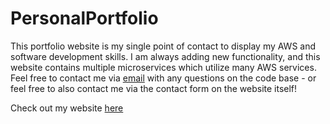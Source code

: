 # PersonalPortfolio

This portfolio website is my single point of contact to display my AWS and software development skills. I am always adding new functionality, and this website contains multiple microservices which utilize many AWS services. Feel free to contact me via [email](mailto:lavellej286@gmail.com?subject=[GitHub]%20Source%20Han%20Sans) with any questions on the code base - or feel free to also contact me via the contact form on the website itself!

Check out my website [here](https://jacksresume.com)